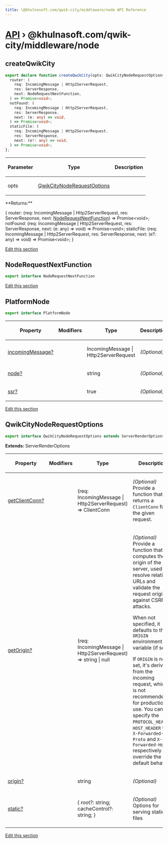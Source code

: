 ```yaml
---
title: \@khulnasoft.com/qwik-city/middleware/node API Reference
---
```


# [API](/api) &rsaquo; @khulnasoft.com/qwik-city/middleware/node

## createQwikCity

```typescript
export declare function createQwikCity(opts: QwikCityNodeRequestOptions): {
  router: (
    req: IncomingMessage | Http2ServerRequest,
    res: ServerResponse,
    next: NodeRequestNextFunction,
  ) => Promise<void>;
  notFound: (
    req: IncomingMessage | Http2ServerRequest,
    res: ServerResponse,
    next: (e: any) => void,
  ) => Promise<void>;
  staticFile: (
    req: IncomingMessage | Http2ServerRequest,
    res: ServerResponse,
    next: (e?: any) => void,
  ) => Promise<void>;
};
```

<table><thead><tr><th>

Parameter

</th><th>

Type

</th><th>

Description

</th></tr></thead>
<tbody><tr><td>

opts

</td><td>

[QwikCityNodeRequestOptions](#qwikcitynoderequestoptions)

</td><td>

</td></tr>
</tbody></table>
**Returns:**

{ router: (req: IncomingMessage \| Http2ServerRequest, res: ServerResponse, next: [NodeRequestNextFunction](#noderequestnextfunction)) =&gt; Promise&lt;void&gt;; notFound: (req: IncomingMessage \| Http2ServerRequest, res: ServerResponse, next: (e: any) =&gt; void) =&gt; Promise&lt;void&gt;; staticFile: (req: IncomingMessage \| Http2ServerRequest, res: ServerResponse, next: (e?: any) =&gt; void) =&gt; Promise&lt;void&gt;; }

[Edit this section](https://github.com/KhulnaSoft/qwik/tree/main/packages/qwik-city/src/middleware/node/index.ts)

## NodeRequestNextFunction

```typescript
export interface NodeRequestNextFunction
```

[Edit this section](https://github.com/KhulnaSoft/qwik/tree/main/packages/qwik-city/src/middleware/node/index.ts)

## PlatformNode

```typescript
export interface PlatformNode
```

<table><thead><tr><th>

Property

</th><th>

Modifiers

</th><th>

Type

</th><th>

Description

</th></tr></thead>
<tbody><tr><td>

[incomingMessage?](#)

</td><td>

</td><td>

IncomingMessage \| Http2ServerRequest

</td><td>

_(Optional)_

</td></tr>
<tr><td>

[node?](#)

</td><td>

</td><td>

string

</td><td>

_(Optional)_

</td></tr>
<tr><td>

[ssr?](#)

</td><td>

</td><td>

true

</td><td>

_(Optional)_

</td></tr>
</tbody></table>

[Edit this section](https://github.com/KhulnaSoft/qwik/tree/main/packages/qwik-city/src/middleware/node/index.ts)

## QwikCityNodeRequestOptions

```typescript
export interface QwikCityNodeRequestOptions extends ServerRenderOptions
```

**Extends:** ServerRenderOptions

<table><thead><tr><th>

Property

</th><th>

Modifiers

</th><th>

Type

</th><th>

Description

</th></tr></thead>
<tbody><tr><td>

[getClientConn?](#)

</td><td>

</td><td>

(req: IncomingMessage \| Http2ServerRequest) =&gt; ClientConn

</td><td>

_(Optional)_ Provide a function that returns a `ClientConn` for the given request.

</td></tr>
<tr><td>

[getOrigin?](#)

</td><td>

</td><td>

(req: IncomingMessage \| Http2ServerRequest) =&gt; string \| null

</td><td>

_(Optional)_ Provide a function that computes the origin of the server, used to resolve relative URLs and validate the request origin against CSRF attacks.

When not specified, it defaults to the `ORIGIN` environment variable (if set).

If `ORIGIN` is not set, it's derived from the incoming request, which is not recommended for production use. You can specify the `PROTOCOL_HEADER`, `HOST_HEADER` to `X-Forwarded-Proto` and `X-Forwarded-Host` respectively to override the default behavior.

</td></tr>
<tr><td>

[origin?](#)

</td><td>

</td><td>

string

</td><td>

_(Optional)_

</td></tr>
<tr><td>

[static?](#)

</td><td>

</td><td>

{ root?: string; cacheControl?: string; }

</td><td>

_(Optional)_ Options for serving static files

</td></tr>
</tbody></table>

[Edit this section](https://github.com/KhulnaSoft/qwik/tree/main/packages/qwik-city/src/middleware/node/index.ts)
